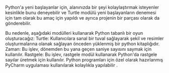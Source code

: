 Python'a yeni başlayanlar için, alanınızda bir şeyi kolaylaştırmak isteyenler kesinlikle bunu deneyebilir ve Turtle modülü yeni başlayanların denemesi için tam olarak bu amaç için yapıldı 
ve ayrıca projenin bir parçası olarak da gönderebilir.

Bu nedenle, aşağıdaki modülleri kullanarak Python tabanlı bir oyun oluşturacağız:
Turtle: Kullanıcılara sanal bir tuval sağlayarak şekil ve resimler oluşturmalarına olanak sağlayan önceden yüklenmiş bir python kitaplığıdır.
Zaman: Bu işlev, dönemden bu yana geçen saniye sayısını saymak için kullanılır.
Rastgele: Bu işlev, rastgele modül kullanarak Python'da rastgele sayılar üretmek için kullanılır.
Python programları için özel olarak hazırlanmış PyCharm uygulaması kullanılarak kolaylıkla yapılabilir .

